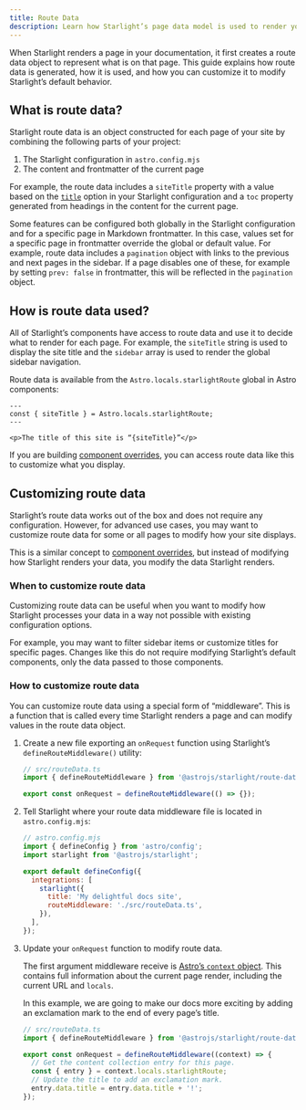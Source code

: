 ```yaml
---
title: Route Data
description: Learn how Starlight’s page data model is used to render your pages and how you can customize it.
---
```


When Starlight renders a page in your documentation, it first creates a route data object to represent what is on that page.
This guide explains how route data is generated, how it is used, and how you can customize it to modify Starlight’s default behavior.

## What is route data?

Starlight route data is an object constructed for each page of your site by combining the following parts of your project:

1. The Starlight configuration in `astro.config.mjs`
2. The content and frontmatter of the current page

For example, the route data includes a `siteTitle` property with a value based on the [`title`](/reference/configuration/#title-required) option in your Starlight configuration and a `toc` property generated from headings in the content for the current page.

Some features can be configured both globally in the Starlight configuration and for a specific page in Markdown frontmatter.
In this case, values set for a specific page in frontmatter override the global or default value.
For example, route data includes a `pagination` object with links to the previous and next pages in the sidebar.
If a page disables one of these, for example by setting `prev: false` in frontmatter, this will be reflected in the `pagination` object.

## How is route data used?

All of Starlight’s components have access to route data and use it to decide what to render for each page.
For example, the `siteTitle` string is used to display the site title and the `sidebar` array is used to render the global sidebar navigation.

Route data is available from the `Astro.locals.starlightRoute` global in Astro components:

```astro title="example.astro"
---
const { siteTitle } = Astro.locals.starlightRoute;
---

<p>The title of this site is “{siteTitle}”</p>
```

If you are building [component overrides](/overriding-components/), you can access route data like this to customize what you display.

## Customizing route data

Starlight’s route data works out of the box and does not require any configuration.
However, for advanced use cases, you may want to customize route data for some or all pages to modify how your site displays.

This is a similar concept to [component overrides](/overriding-components/), but instead of modifying how Starlight renders your data, you modify the data Starlight renders.

### When to customize route data

Customizing route data can be useful when you want to modify how Starlight processes your data in a way not possible with existing configuration options.

For example, you may want to filter sidebar items or customize titles for specific pages.
Changes like this do not require modifying Starlight’s default components, only the data passed to those components.

### How to customize route data

You can customize route data using a special form of “middleware”.
This is a function that is called every time Starlight renders a page and can modify values in the route data object.

1. Create a new file exporting an `onRequest` function using Starlight’s `defineRouteMiddleware()` utility:

   ```ts
   // src/routeData.ts
   import { defineRouteMiddleware } from '@astrojs/starlight/route-data';

   export const onRequest = defineRouteMiddleware(() => {});
   ```

2. Tell Starlight where your route data middleware file is located in `astro.config.mjs`:

   ```js ins={9}
   // astro.config.mjs
   import { defineConfig } from 'astro/config';
   import starlight from '@astrojs/starlight';

   export default defineConfig({
     integrations: [
       starlight({
         title: 'My delightful docs site',
         routeMiddleware: './src/routeData.ts',
       }),
     ],
   });
   ```

3. Update your `onRequest` function to modify route data.

   The first argument middleware receive is [Astro’s `context` object](https://docs.astro.build/en/reference/api-reference/).
   This contains full information about the current page render, including the current URL and `locals`.

   In this example, we are going to make our docs more exciting by adding an exclamation mark to the end of every page’s title.

   ```ts
   // src/routeData.ts
   import { defineRouteMiddleware } from '@astrojs/starlight/route-data';

   export const onRequest = defineRouteMiddleware((context) => {
     // Get the content collection entry for this page.
     const { entry } = context.locals.starlightRoute;
     // Update the title to add an exclamation mark.
     entry.data.title = entry.data.title + '!';
   });
   ```
